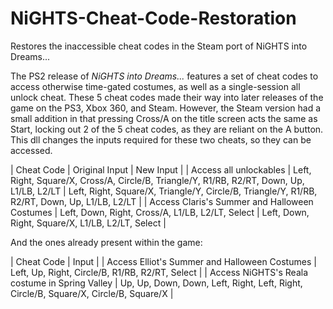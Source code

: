 # NiGHTS-Cheat-Code-Restoration
Restores the inaccessible cheat codes in the Steam port of NiGHTS into Dreams...

The PS2 release of *NiGHTS into Dreams...* features a set of cheat codes to access otherwise time-gated costumes, as well as a single-session all unlock cheat.
These 5 cheat codes made their way into later releases of the game on the PS3, Xbox 360, and Steam. However, the Steam version had a small addition in that pressing
Cross/A on the title screen acts the same as Start, locking out 2 of the 5 cheat codes, as they are reliant on the A button. This dll changes the inputs required for
these two cheats, so they can be accessed.

| Cheat Code | Original Input | New Input |
| Access all unlockables | Left, Right, Square/X, Cross/A, Circle/B, Triangle/Y, R1/RB, R2/RT, Down, Up, L1/LB, L2/LT | Left, Right, Square/X, Triangle/Y, Circle/B, Triangle/Y, R1/RB, R2/RT, Down, Up, L1/LB, L2/LT |
| Access Claris's Summer and Halloween Costumes | Left, Down, Right, Cross/A, L1/LB, L2/LT, Select | Left, Down, Right, Square/X, L1/LB, L2/LT, Select |

And the ones already present within the game:

| Cheat Code | Input |
| Access Elliot's Summer and Halloween Costumes | Left, Up, Right, Circle/B, R1/RB, R2/RT, Select |
| Access NiGHTS's Reala costume in Spring Valley | Up, Up, Down, Down, Left, Right, Left, Right, Circle/B, Square/X, Circle/B, Square/X |
